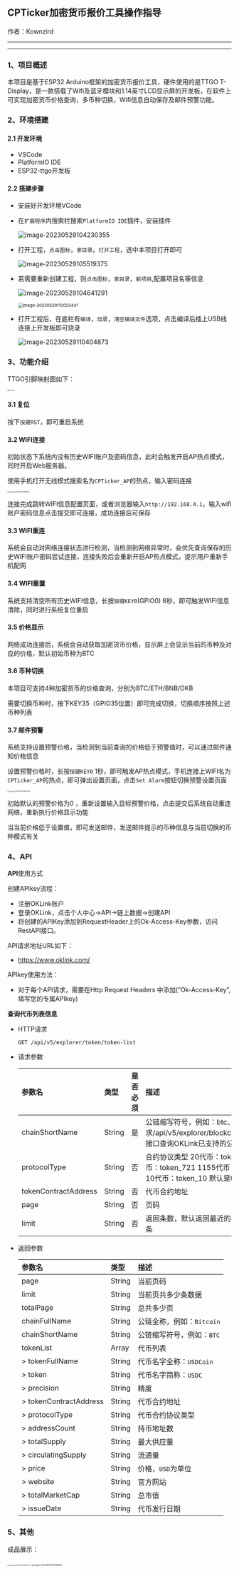 ## CPTicker加密货币报价工具操作指导

作者：Kownzird

---

---
### 1、项目概述

本项目是基于ESP32 Arduino框架的加密货币报价工具，硬件使用的是TTGO T-Display，是一款搭载了Wifi及蓝牙模块和1.14英寸LCD显示屏的开发板，在软件上可实现加密货币价格查询，多币种切换，Wifi信息自动保存及邮件预警功能。



### 2、环境搭建

#### 2.1 开发环境

* VSCode
* PlatformIO IDE
* ESP32-ttgo开发板

#### 2.2 搭建步骤

* 安装好开发环境VCode

* 在`扩展程序`内搜索栏搜索`PlatformIO IDE`插件，安装插件

  ![image-20230529104230355](images/image-20230529104230355.png)

  

* 打开工程，`点击图标`，`家目录`，`打开工程`，选中本项目打开即可

  ![image-20230529105519375](images/image-20230529105519375.png)

  

* 若需要重新创建工程，则`点击图标`，`家目录`，`新项目`,配置项目名等信息

  ![image-20230529104641291](images/image-20230529104641291.png)

  <img src="images/image-20230529110023441.png" alt="image-20230529110023441" style="zoom: 67%;" />

* 打开工程后，在底栏有`编译`，`烧录`，`清空编译文件`选项，点击编译后插上USB线连接上开发板即可烧录

  ![image-20230529110404873](images/image-20230529110404873.png)



### 3、功能介绍

TTGO引脚映射图如下：

<img src="images/pinmap.jpg" alt="pinmap" style="zoom: 25%;" />

#### 3.1 复位

按下`按键RST`，即可重启系统



#### 3.2 WIFI连接

初始状态下系统内没有历史WIFI账户及密码信息，此时会触发开启AP热点模式，同时开启Web服务器。

使用手机打开无线模式搜索名为`CPTicker_AP`的热点，输入密码连接

 <img src="images/image-20230529112911832.png" alt="image-20230529112911832" style="zoom:25%;" />

连接完成跳转WIFI信息配置页面，或者浏览器输入`http://192.168.4.1`，输入wifi账户密码信息点击提交即可连接，成功连接后可保存



#### 3.3 WIFI重连

系统会自动对网络连接状态进行检测，当检测到网络异常时，会优先查询保存的历史WIFI账户密码尝试连接，连接失败后会重新开启AP热点模式，提示用户重新手机配网



#### 3.4 WIFI重置

系统支持清空所有历史WIFI信息，长按`按键KEY0`(GPIO0) 8秒，即可触发WIFI信息清除，同时进行系统复位重启



#### 3.5 价格显示

网络成功连接后，系统会自动获取加密货币价格，显示屏上会显示当前的币种及对应的价格，默认初始币种为BTC



#### 3.6 币种切换

本项目可支持4种加密货币的价格查询，分别为BTC/ETH/BNB/OKB

需要切换币种时，按下KEY35（GPIO35位置）即可完成切换，切换顺序按照上述币种列表



#### 3.7 邮件预警

系统支持设置预警价格，当检测到当前查询的价格低于预警值时，可以通过邮件通知价格信息

设置预警价格时，长按`按键KEY0` 1秒，即可触发AP热点模式，手机连接上WIFI名为`CPTicker_AP`的热点，即可弹出设置页面，点击`Set Alarm`按钮切换预警设置页面

 <img src="images/image-20230529114933258.png" alt="image-20230529114933258" style="zoom:25%;" />

初始默认的预警价格为0 ，重新设置输入目标预警价格，点击提交后系统自动重连网络，重新执行价格显示功能

当当前价格低于设置值，即可发送邮件，发送邮件提示的币种信息与当前切换的币种模式有关



### 4、API

**API**使用方式

创建APIkey流程：

- 注册OKLink账户
- 登录OKLink，点击个人中心->API->链上数据->创建API
- 将创建的APIKey添加到RequestHeader上的Ok-Access-Key参数，访问RestAPI接口。

API请求地址URL如下：

- https://www.oklink.com/

APIkey使用方法：

- 对于每个API请求，需要在Http Request Headers 中添加(“Ok-Access-Key”,填写您的专属APIkey)

  

**查询代币列表信息**

* HTTP请求

  ```shell
  GET /api/v5/explorer/token/token-list
  ```

* 请求参数

  | 参数名               | 类型   | 是否必须 | 描述                                                         |
  | :------------------- | :----- | :------- | :----------------------------------------------------------- |
  | chainShortName       | String | 是       | 公链缩写符号，例如：btc、eth，请求/api/v5/explorer/blockchain/summary接口查询OKLink已支持的公链 |
  | protocolType         | String | 否       | 合约协议类型 20代币：token_20 721代币：token_721 1155代币：token_1155 10代币：token_10 默认是token_20 |
  | tokenContractAddress | String | 否       | 代币合约地址                                                 |
  | page                 | String | 否       | 页码                                                         |
  | limit                | String | 否       | 返回条数，默认返回最近的20条，最多50条                       |

* 返回参数

  | 参数名                 | 类型   | 描述                      |
  | :--------------------- | :----- | :------------------------ |
  | page                   | String | 当前页码                  |
  | limit                  | String | 当前页共多少条数据        |
  | totalPage              | String | 总共多少页                |
  | chainFullName          | String | 公链全称，例如：`Bitcoin` |
  | chainShortName         | String | 公链缩写符号，例如：`BTC` |
  | tokenList              | Array  | 代币列表                  |
  | > tokenFullName        | String | 代币名字全称：`USDCoin`   |
  | > token                | String | 代币名字简称：`USDC`      |
  | > precision            | String | 精度                      |
  | > tokenContractAddress | String | 代币合约地址              |
  | > protocolType         | String | 代币合约协议类型          |
  | > addressCount         | String | 持币地址数                |
  | > totalSupply          | String | 最大供应量                |
  | > circulatingSupply    | String | 流通量                    |
  | > price                | String | 价格，`USD`为单位         |
  | > website              | String | 官方网站                  |
  | > totalMarketCap       | String | 总市值                    |
  | > issueDate            | String | 代币发行日期              |



### 5、其他

成品展示：

<img src="images/image-20230529131929743.png" alt="image-20230529131929743" style="zoom:25%;" />

<img src="images/image-20230529132008666.png" alt="image-20230529132008666" style="zoom: 33%;" />

